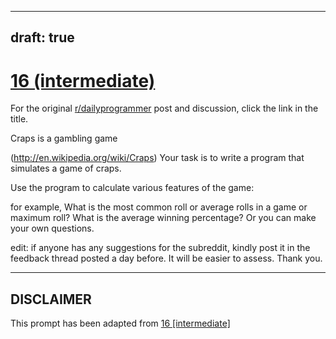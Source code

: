 ---
draft: true
----

# [16 (intermediate)](https://www.reddit.com/r/dailyprogrammer/comments/q8fqk/2272012_challenge_16_intermediate/)

For the original [r/dailyprogrammer](https://www.reddit.com/r/dailyprogrammer/) post and discussion, click the link in the title.

Craps is a gambling game

(http://en.wikipedia.org/wiki/Craps)
Your task is to write a program that simulates a game of craps. 

Use the program to calculate various features of the game: 

for example, What is the most common roll or average rolls in a game or maximum roll? What is the average winning percentage? Or you can make your own questions.

edit: if anyone has any suggestions for the subreddit, kindly post it in the feedback thread posted a day before. It will be easier to assess. Thank you.


----
## **DISCLAIMER**
This prompt has been adapted from [16 [intermediate]](https://www.reddit.com/r/dailyprogrammer/comments/q8fqk/2272012_challenge_16_intermediate/
)
